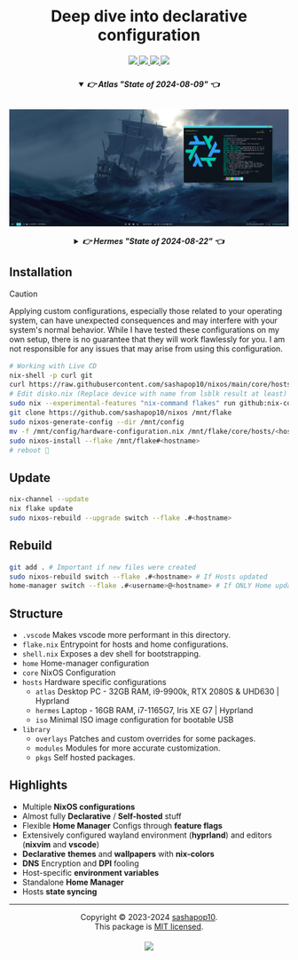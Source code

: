 <h1 align="center">Deep dive into declarative configuration</h1>

<h5 align="center">
  <a href="https://github.com/sashapop10/nixos/issues">
    <img src="https://img.shields.io/github/issues/sashapop10/nixos?color=dd5c89&labelColor=282828&style=for-the-badge&logo=sparkfun&logoColor=dd5c89">
  </a>
  <a href="https://github.com/sashapop10/nixos/stargazers">
    <img src="https://img.shields.io/github/repo-size/sashapop10/nixos?color=9c76ef&labelColor=282828&style=for-the-badge&logo=github&logoColor=9c76ef">
  </a>
  <a href="https://github.com/sashapop10/nixos">
    <img src="https://img.shields.io/badge/NixOS-unstable-blue.svg?style=for-the-badge&labelColor=282828&logo=NixOS&logoColor=2ba1f6&color=2ba1f6">
  </a>
  <a href="https://github.com/sashapop10/nixos/blob/main/.github/LICENCE">
    <img src="https://img.shields.io/static/v1.svg?style=for-the-badge&label=License&message=MIT&colorA=282828&colorB=00b557&logo=unlicense&logoColor=00b557&"/>
  </a>
</h5>

<h5 align="center">

<details open="true">
  <summary><b>👉 Atlas</b> <i>"</i>State of 2024-08-09<i>"</i> 👈</summary><br/>

![Atlas](./assets/atlas.png "State of 2024-08-09")

</details>

<details >
  <summary><b>👉 Hermes</b> <i>"</i>State of 2024-08-22<i>"</i> 👈</summary><br/>

![Hermes](./assets/hermes.jpg "State of 2024-08-22")

</details>

</h5>

## Installation

> [!CAUTION]
>
> Applying custom configurations, especially those related to your operating system, can have unexpected consequences and may interfere with your system's normal behavior. While I have tested these configurations on my own setup, there is no guarantee that they will work flawlessly for you. I am not responsible for any issues that may arise from using this configuration.

```bash
# Working with Live CD
nix-shell -p curl git
curl https://raw.githubusercontent.com/sashapop10/nixos/main/core/hosts/<hostname>/disko.nix > /mnt/config/disko.nix
# Edit disko.nix (Replace device with name from lsblk result at least)
sudo nix --experimental-features "nix-command flakes" run github:nix-community/disko -- --mode disko /mnt/config/disko.nix
git clone https://github.com/sashapop10/nixos /mnt/flake
sudo nixos-generate-config --dir /mnt/config
mv -f /mnt/config/hardware-configuration.nix /mnt/flake/core/hosts/<hostname>
sudo nixos-install --flake /mnt/flake#<hostname>
# reboot 🚀
```

## Update

```bash
nix-channel --update
nix flake update
sudo nixos-rebuild --upgrade switch --flake .#<hostname>
```

## Rebuild

```bash
git add . # Important if new files were created
sudo nixos-rebuild switch --flake .#<hostname> # If Hosts updated
home-manager switch --flake .#<username>@<hostname> # If ONLY Home updated
```

## Structure

- `.vscode` Makes vscode more performant in this directory.
- `flake.nix` Entrypoint for hosts and home configurations.
- `shell.nix` Exposes a dev shell for bootstrapping.
- `home` Home-manager configuration
- `core` NixOS Configuration
- `hosts` Hardware specific configurations
  - `atlas` Desktop PC - 32GB RAM, i9-9900k, RTX 2080S & UHD630 | Hyprland
  - `hermes` Laptop - 16GB RAM, i7-1165G7, Iris XE G7 | Hyprland
  - `iso` Minimal ISO image configuration for bootable USB
- `library`
  - `overlays` Patches and custom overrides for some packages.
  - `modules` Modules for more accurate customization.
  - `pkgs` Self hosted packages.

## Highlights

- Multiple **NixOS configurations**
- Almost fully **Declarative** / **Self-hosted** stuff
- Flexible **Home Manager** Configs through **feature flags**
- Extensively configured wayland environment (**hyprland**) and editors (**nixvim** and **vscode**)
- **Declarative** **themes** and **wallpapers** with **nix-colors**
- **DNS** Encryption and **DPI** fooling
- Host-specific **environment variables**
- Standalone **Home Manager**
- Hosts **state syncing**

<hr/>

<p align="center">
Copyright © 2023-2024 <a href="https://github.com/sashapop10">sashapop10</a>.<br/>
This package is <a href="./LICENSE">MIT licensed</a>.<br/>
</p>

<h5 align="center">
<img href="https://builtwithnix.org" src="https://builtwithnix.org/badge.svg"/>
</h5>
